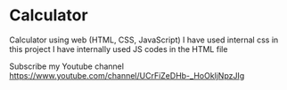 # Calculator
Calculator using web (HTML, CSS, JavaScript)
I have used internal css in this project
I have internally used JS codes in the HTML file

Subscribe my Youtube channel
https://www.youtube.com/channel/UCrFiZeDHb-_HoOkljNpzJIg
